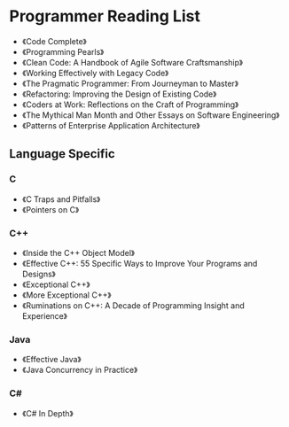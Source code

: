 # Programmer Reading List
* 《Code Complete》
* 《Programming Pearls》
* 《Clean Code: A Handbook of Agile Software Craftsmanship》
* 《Working Effectively with Legacy Code》
* 《The Pragmatic Programmer: From Journeyman to Master》
* 《Refactoring: Improving the Design of Existing Code》
* 《Coders at Work: Reflections on the Craft of Programming》
* 《The Mythical Man Month and Other Essays on Software Engineering》
* 《Patterns of Enterprise Application Architecture》

## Language Specific
### C
* 《C Traps and Pitfalls》
* 《Pointers on C》
### C++
* 《Inside the C++ Object Model》
* 《Effective C++: 55 Specific Ways to Improve Your Programs and Designs》
* 《Exceptional C++》
* 《More Exceptional C++》
* 《Ruminations on C++: A Decade of Programming Insight and Experience》
### Java
* 《Effective Java》
* 《Java Concurrency in Practice》
### C#
* 《C# In Depth》

